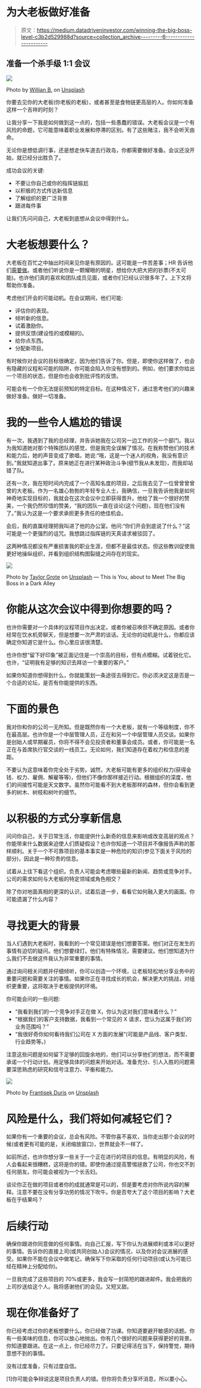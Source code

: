 # 为大老板做好准备

> 原文：<https://medium.datadriveninvestor.com/winning-the-big-boss-level-c3b2d529988d?source=collection_archive---------6----------------------->

## 准备一个杀手级 1:1 会议

![](img/5d6500d091b1bfcbd69fb7bf8ca09663.png)

Photo by [Willian B.](https://unsplash.com/@willbassi?utm_source=medium&utm_medium=referral) on [Unsplash](https://unsplash.com?utm_source=medium&utm_medium=referral)

你要去见你的大老板(你老板的老板)，或者甚至是食物链更高层的人。你如何准备这样一个吉祥的时刻？

让我分享一下我是如何做到这一点的，包括一些愚蠢的错误。大老板会议是一个有风险的命题，它可能意味着职业发展和停滞的区别。有了这些赌注，我不会听天由命。

无论你是想低调行事，还是想走快车道去行政岛，你都需要做好准备。会议还没开始，就已经分出胜负了。

成功会议的关键:

*   不要让你自己或你的指挥链尴尬
*   以积极的方式传达新信息
*   了解组织的更广泛背景
*   跟进每件事

让我们先问问自己，大老板到底想从会议中得到什么。

# 大老板想要什么？

大老板在百忙之中抽出时间来见你是有原因的。这可能是一件苦差事；HR 告诉他们[需要做](https://knowyourteam.com/blog/2019/10/03/skip-level-meetings-what-they-are-and-exactly-how-to-run-them/)。或者他们听说你是一颗耀眼的明星，想给你大把大把的钞票(不太可能)。也许他们真的喜欢和团队成员见面，或者你们已经认识很多年了。上下文将帮助你准备。

考虑他们开会的可能动机。在会议期间，他们可能:

*   评估你的表现。
*   倾听新的信息。
*   试着激励你。
*   提供反馈(建设性的或模糊的)。
*   给你点东西。
*   分配新项目。

有时候你对会议的目标很确定，因为他们告诉了你。但是，即使你这样做了，也会有隐藏的议程和可能的陷阱，你可能会陷入你没有想到的。例如，他们要求你给出一个项目的状态，但是你也会收到批评性的反馈。

可能会有一个你无法提前预知的特定目标。在这种情况下，通过思考他们的兴趣来做好准备。做好一切准备。

# 我的一些令人尴尬的错误

有一次，我遇到了我的总经理，并告诉她我在公司另一边工作的另一个部门。我以为我知道她对那个特殊团队的感觉，但是我完全误解了情况。在我称赞他们的技术和能力后，她的声音变成了歌唱，她说:“哦，这是一个迷人的视角，我没有意识到。”我就知道出事了。原来她正在进行某种政治斗争(细节我从未发现)，而我却站错了队。

还有一次，我在短时间内完成了一个高知名度的项目，之后我去见了一位曾曾曾曾曾的大老板。作为一名雄心勃勃的年轻专业人士，我确信，一旦我告诉他我是如何神奇地实现目标的，我就会在这次会议中立即获得晋升。他给了我一个很好的赞美，一个我仍然珍惜的赞美，“我的团队一直在谈论(这个问题)，现在他们没有了。”我认为这是一个要求承担更多责任的绝佳机会。

会后，我的直属经理把我叫进了他的办公室。他问:“你们开会到底说了什么？”这可能是一个更强烈的诅咒。我想跳过指挥链的天真请求被驳回了。

这两种情况都没有严重损害我的职业生涯，但都不是最佳状态。但这些教训促使我更好地操纵组织，并看到组织结构图裂缝之间存在的现实。

![](img/97f84875bd10d899c4bbdd1cce1ad67a.png)

Photo by [Taylor Grote](https://unsplash.com/@taylor_grote?utm_source=medium&utm_medium=referral) on [Unsplash](https://unsplash.com?utm_source=medium&utm_medium=referral) — This is You, about to Meet The Big Boss in a Dark Alley

# 你能从这次会议中得到你想要的吗？

也许你需要对一个具体的议程项目作出决定。或者你被召唤但不确定原因。或者你经常在饮水机旁聊天，但是想要一次严肃的谈话。无论你的动机是什么，你都应该确定你知道它是什么。你心里应该很清楚。

也许你想“留下好印象”被正面记住是一个崇高的目标，但有点模糊。试着锐化它。也许，“证明我有足够的知识去拜访一个重要的客户。”

如果你知道你想得到什么，你就能策划一条途径去得到它。你必须决定这是否是一个合适的论坛，是否有你能提供的东西。

# 下面的景色

我对你和你的公司一无所知。但是既然你有一个大老板，就有一个等级制度，你不在最高层。也许你是一个中层管理人员，正在和另一个中层管理人员交谈。如果你是创始人或早期雇员，你将不得不会见投资者和董事会成员。或者，你可能是一名正在与首席执行官交谈的一线员工。无论如何，我们知道存在着权力和信息的差距。

不要认为这意味着你完全处于劣势。诚然，大老板可能有更多的组织权力(获得金钱、权力、雇佣、解雇等等)，但他们不像你那样接近行动。根据组织的深度，他们的间接性可能是天文数字。虽然你可能看不到大老板那样的森林，但你会看到更多的树木、树枝和树叶的细节。

# 以积极的方式分享新信息

问问你自己，关于日常生活，你能提供什么新奇的信息来影响或改变高层的观点？你能带来什么数据来迫使人们质疑假设？也许你知道一个项目并不像报告声称的那样顺利。关于一个不可靠项目的基本事实是一种危险的知识(参见下面关于风险的部分)，因此是一种珍贵的信息。

试着从上往下看这个组织。负责人可能会考虑哪些最新的新闻、趋势或竞争对手。公司的需求如何与大老板的特定领域或角色相交？

除了你对地面真相的更深的认识，试着后退一步，看看它如何融入更大的画面。你可能遗漏了什么内容？

# 寻找更大的背景

当人们遇到大老板时，我看到的一个常见错误是他们想要答案。他们对正在发生的事情有迫切的疑问。他们想要绿灯。他们有特殊情况，需要建议。他们想知道为什么我们不去做这件我认为非常重要的事情。

通过询问相关问题并仔细倾听，你可以创造一个环境，让老板轻松地分享业务中的重要问题和需要关注的事情。如果你正在寻找成长的机会，解决更大的挑战，对组织更重要，这将取决于老板提供的环境。

你可能会问的一些问题:

*   “我看到我们的一个竞争对手正在做 X，你认为这对我们意味着什么？”
*   “根据我们的客户支持数据，我看到一个常见的 X 请求，您认为这属于我们的业务范围吗？”
*   “我很好奇你如何看待我们公司在 X 方面的发展”(可能是产品线、客户类型、行业趋势等。)

注意这些问题是如何留下足够的回旋余地的，他们可以分享他们的想法，而不需要承诺一个行动计划。用足够具体的问题来开始对话。准备充分、引人入胜的问题需要深思熟虑的研究和信号注意力、平衡和能力。

![](img/6f5bebe5a2f420c45910c0a1fbec1af3.png)

Photo by [Frantisek Duris](https://unsplash.com/@modry_dinosaurus?utm_source=medium&utm_medium=referral) on [Unsplash](https://unsplash.com?utm_source=medium&utm_medium=referral)

# 风险是什么，我们将如何减轻它们？

如果你有一个重要的会议，总会有风险。不管你喜不喜欢，当你走出那个会议的时候(或者更有可能的是，关闭缩放窗口)，世界就会不一样了。

如前所述，也许你想分享一些关于一个正在进行的项目的信息。有明显的风险，有人会看起来很糟糕，这将是你的错。即使你通过提高警惕拯救了公司，你也交不到任何朋友。你可能会被视为一个长舌妇。

谈论你正在做的项目或者你的成就通常是可以的，但是要考虑对你所说内容的解释。注意不要在没有分享功劳的情况下吹牛。你是否夸大了这个项目的影响？大老板在乎结果吗？

# 后续行动

确保你跟进你同意做的任何事情。向自己汇报，写下你认为进展顺利或本可以更好的事情。告诉你的直接上司(或共同创始人)会议的情况，以及你对会议进展的感受。如果你不能在会议中做笔记，确保写下你采取的任何行动项目(或认为可能已经在精神上分配给你)。

一旦我完成了这些项目的 70%或更多，我会写一封简短的跟进邮件。我会把我的上司抄送给这个人。我将感谢他们的会见。又短又甜。

# 现在你准备好了

你已经考虑过你的老板想要什么。你已经做了功课。你知道要避开敏感的话题。你有一些美味的信息，你可以放心地抛出。你有几个很好的问题来获得更好的背景。你知道要跟进。在这一点上，你已经尽力了。只要记得活在当下，保持警觉，期待意想不到的事情。

没有过度准备，只有过度自信。

[1]你可能会争辩说这是项目负责人的错。但你将负责分享坏消息，所以要小心。